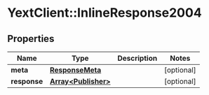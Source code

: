 # YextClient::InlineResponse2004

## Properties
Name | Type | Description | Notes
------------ | ------------- | ------------- | -------------
**meta** | [**ResponseMeta**](ResponseMeta.md) |  | [optional] 
**response** | [**Array&lt;Publisher&gt;**](Publisher.md) |  | [optional] 



